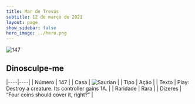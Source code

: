 ```yaml
---
title: Mar de Trevas
subtitle: 12 de março de 2021
layout: page
show_sidebar: false
hero_image: ../hero.png
---
```


![147](https://cdn.keyforgegame.com/media/card_front/pt/496_147_77MVFCXF4RM3_pt.png)

## Dinosculpe-me

|----|----|
| Número | 147 |
| Casa | ![Saurian](https://archonarcana.com/images/thumb/9/9e/Saurian_P.png/22px-Saurian_P.png "Sauro") |
| Tipo | Ação |
| Texto | Play: Destroy a creature. Its controller gains 1A. |
| Raridade | Rara |
| Dizeres | “Four coins should cover it, right?” |
